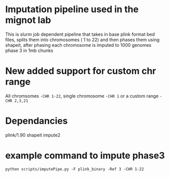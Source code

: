 # Imputation pipeline used in the mignot lab
This is slurm job dependent pipeline that takes in base plink format bed files, splits them into chromosomes ( 1 to 22) and then phases them using shapeit, after phasing each chromosome is imputed to 1000 genomes phase 3 in 1mb chunks
# New added support for custom chr range
All chromsomes `-CHR 1-22`, single chromosome `-CHR 1` or a custom range `-CHR 2,3,21`  
# Dependancies
plink/1.90
 shapeit
 impute2
# example command to impute phase3
```python scripts/imputePipe.py -F plink_binary -Ref 3 -CHR 1-22```

